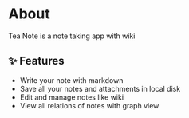 # About

Tea Note is a note taking app with wiki

## ✨ Features
- Write your note with markdown
- Save all your notes and attachments in local disk
- Edit and manage notes like wiki
- View all relations of notes with graph view
